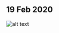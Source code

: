 
## 19 Feb 2020

![alt text](https://photos.google.com/share/AF1QipO6pSh-J0ZlpL8shKnFuEFSDjlRG7bo3QqedbvC3iFDDt2NTqA5H5ZDW6hcb0w8Dg?key=NTM5X2RIWDdkY25PRUw3WHd4SmVfRk15ZDN5d1Vn "Logo Title Text 1")
